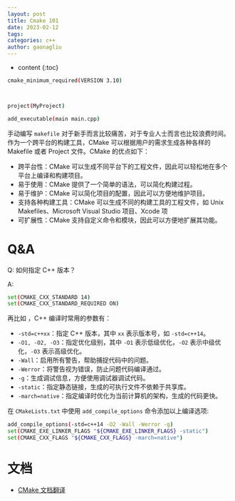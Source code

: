 ```yaml
---
layout: post
title: Cmake 101
date: 2023-02-12
tags: 
categories: c++
author: gaonagliu
---
```

* content
{:toc}



```bash
cmake_minimum_required(VERSION 3.10)



project(MyProject)

add_executable(main main.cpp)
```

手动编写 `makefile` 对于新手而言比较痛苦，对于专业人士而言也比较浪费时间。作为一个跨平台的构建工具，CMake 可以根据用户的需求生成各种各样的 Makefile 或者 Project 文件。CMake 的优点如下：
- 跨平台性：CMake 可以生成不同平台下的工程文件，因此可以轻松地在多个平台上编译和构建项目。
- 易于使用：CMake 提供了一个简单的语法，可以简化构建过程。
- 易于维护：CMake 可以简化项目的配置，因此可以方便地维护项目。
- 支持各种构建工具：CMake 可以生成不同的构建工具的工程文件，如 Unix Makefiles、Microsoft Visual Studio 项目、Xcode 项
- 可扩展性：CMake 支持自定义命令和模块，因此可以方便地扩展其功能。

# Q&A
Q: 如何指定 C++ 版本？

A: 
```bash
set(CMAKE_CXX_STANDARD 14)
set(CMAKE_CXX_STANDARD_REQUIRED ON)
```
再比如 ，C++ 编译时常用的参数有：
- `-std=c++xx`：指定 C++ 版本，其中 `xx` 表示版本号，如 `-std=c++14`。
- `-O1, -O2, -O3`：指定优化级别，其中 `-O1` 表示低级优化，`-O2` 表示中级优化，`-O3` 表示高级优化。
- `-Wall`：启用所有警告，帮助捕捉代码中的问题。
- `-Werror`：将警告视为错误，防止问题代码编译通过。
- `-g`：生成调试信息，方便使用调试器调试代码。
- `-static`：指定静态链接，生成的可执行文件不依赖于共享库。
- `-march=native`：指定编译时优化为当前计算机的架构，生成的代码更快。

在 `CMakeLists.txt` 中使用 `add_compile_options` 命令添加以上编译选项:

```bash
add_compile_options(-std=c++14 -O2 -Wall -Werror -g)
set(CMAKE_EXE_LINKER_FLAGS "${CMAKE_EXE_LINKER_FLAGS} -static")
set(CMAKE_CXX_FLAGS "${CMAKE_CXX_FLAGS} -march=native")
```


# 文档
- [CMake 文档翻译](https://www.jianshu.com/p/7326f9167fae)
